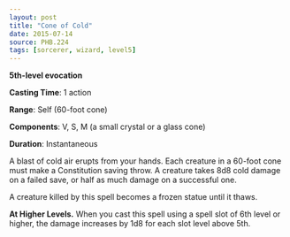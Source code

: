 ```yaml
---
layout: post
title: "Cone of Cold"
date: 2015-07-14
source: PHB.224
tags: [sorcerer, wizard, level5]
---
```


**5th-level evocation**

**Casting Time**: 1 action

**Range**: Self (60-foot cone)

**Components**: V, S, M (a small crystal or a glass cone)

**Duration**: Instantaneous

A blast of cold air erupts from your hands. Each creature in a 60-foot cone must make a Constitution saving throw. A creature takes 8d8 cold damage on a failed save, or half as much damage on a successful one.

A creature killed by this spell becomes a frozen statue until it thaws.

**At Higher Levels.** When you cast this spell using a spell slot of 6th level or higher, the damage increases by 1d8 for each slot level above 5th.